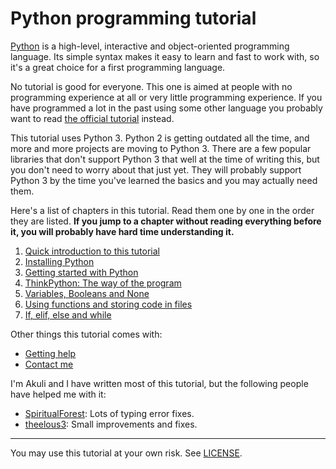 # Python programming tutorial

[Python](https://en.wikipedia.org/wiki/Python_\(programming_language\))
is a high-level, interactive and object-oriented programming language.
Its simple syntax makes it easy to learn and fast to work with, so it's
a great choice for a first programming language.

No tutorial is good for everyone. This one is aimed at people with no
programming experience at all or very little programming experience. If
you have programmed a lot in the past using some other language you
probably want to read
[the official tutorial](https://docs.python.org/3/tutorial/) instead.

This tutorial uses Python 3. Python 2 is getting outdated all the time,
and more and more projects are moving to Python 3. There are a few
popular libraries that don't support Python 3 that well at the time of
writing this, but you don't need to worry about that just yet. They will
probably support Python 3 by the time you've learned the basics and you
may actually need them.

Here's a list of chapters in this tutorial. Read them one by one in the
order they are listed. **If you jump to a chapter without reading
everything before it, you will probably have hard time understanding
it.**

1. [Quick introduction to this tutorial](introduction.md)
2. [Installing Python](installing-python.md)
3. [Getting started with Python](getting-started.md)
4. [ThinkPython: The way of the program](the-way-of-the-program.md)
5. [Variables, Booleans and None](variables.md)
6. [Using functions and storing code in files](using-functions.md)
7. [If, elif, else and while](4.md)

Other things this tutorial comes with:

- [Getting help](getting-help.md)
- [Contact me](contact-me.md)

I'm Akuli and I have written most of this tutorial, but the following
people have helped me with it:
- [SpiritualForest](https://github.com/SpiritualForest): Lots of typing
    error fixes.
- [theelous3](https://github.com/theelous3): Small improvements and fixes.

***

You may use this tutorial at your own risk. See [LICENSE](LICENSE).
